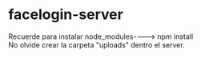 # facelogin-server

Recuerde para instalar node_modules----> npm install <br>
No olvide crear la carpeta "uploads" dentro el server.
